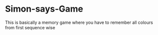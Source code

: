 # Simon-says-Game
This is basically a memory game where you have to remember all colours from first sequence wise
